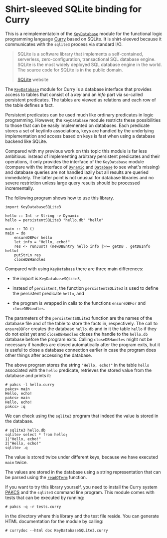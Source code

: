 Shirt-sleeved SQLite binding for Curry
======================================

This is a reimplementatoin of the [`KeyDatabase`] module for the
functional logic programming language [Curry] based on SQLite. It is
shirt-sleeved because it communicates with the `sqlite3` process via
standard I/O.

[Curry]: http://www.curry-language.org/
[`KeyDatabase`]: http://www.informatik.uni-kiel.de/~pakcs/lib/CDOC/KeyDatabase.html
[SQLite]: http://sqlite.org

> SQLite is a software library that implements a self-contained,
> serverless, zero-configuration, transactional SQL database
> engine. SQLite is the most widely deployed SQL database engine in the
> world. The source code for SQLite is in the public domain.
>
> [SQLite] website

The [`KeyDatabase`] module for Curry is a database interface that
provides access to tables that consist of a _key_ and an _info_ part
via so-called persistent predicates. The tables are viewed as
relations and each row of the table defines a fact.

Persistent predicates can be used much like ordinary predicates in
logic programming. However, the `KeyDatabase` module restricts these
possibilities to those that can be easily implemented on
databases. Each predicate stores a set of key/info associations, keys
are handled by the underlying implementation and access based on keys
is fast when using a database backend like SQLite.

Compared with my previous work on this topic this module is far less
ambitious: instead of implementing arbitrary persistent predicates and
their operations, it only provides the interface of the `KeyDatabase`
module (compare with the interface of [`Dynamic`] and [`Database`] to
see what's missing) and database queries are not handled lazily but
all results are queried immediately. The latter point is not unusual
for database libraries and no severe restriction unless large query
results should be processed incrementally.

[`Dynamic`]: http://www.informatik.uni-kiel.de/~pakcs/lib/CDOC/Dynamic.html
[`Database`]: http://www.informatik.uni-kiel.de/~pakcs/lib/CDOC/Database.html

The following program shows how to use this library.

    import KeyDatabaseSQLite3
    
    hello :: Int -> String -> Dynamic
    hello = persistentSQLite3 "hello.db" "hello"
    
    main :: IO ()
    main = do
        ensureDBFor hello
        let info = "Hello, echo!"
        res <- runJustT (newDBEntry hello info |>>= getDB . getDBInfo hello)
        putStrLn res
        closeDBHandles

Compared with using `KeyDatabase` there are three main differences:

  * the import is `KeyDatabaseSQLite3`,

  * instead of `persistent`, the function `persistentSQLite3` is used
    to define the persistent predicate `hello`, and

  * the program is wrapped in calls to the functions `ensureDBFor` and
    `closeDBHandles`.

The parameters of the `persistentSQLite3` function are the names of
the database file and of the table to store the facts in,
respectively. The call to `ensureDBFor` creates the database
`hello.db` and in it the table `hello` if they do not exist yet and
`closeDBHandles` closes the handle to the `hello.db` database before
the program exits. Calling `closeDBHandles` might not be necessary if
handles are closed automatically after the program exits, but it is
useful to close a database connection earlier in case the program does
other things after accessing the database.

The above program stores the string `"Hello, echo!"` in the table
`hello` associated with the `hello` predicate, retrieves the stored
value from the database and prints it:

    # pakcs -l hello.curry
    pakcs> main
    Hello, echo!
    pakcs> main
    Hello, echo!
    pakcs> :q

We can check using the `sqlite3` program that indeed the value is
stored in the database.

    # sqlite3 hello.db
    sqlite> select * from hello;
    1|"Hello, echo!"
    2|"Hello, echo!"
    sqlite> .q

The value is stored twice under different keys, because we have
executed `main` twice.

The values are stored in the database using a string representation
that can be parsed using the [`readQTerm`] function.

[`readQTerm`]: http://www.informatik.uni-kiel.de/~pakcs/lib/CDOC/ReadShowTerm.html#readQTerm

If you want to try this library yourself, you need to install the
Curry system [PAKCS] and the `sqlite3` command line program. This
module comes with tests that can be executed by running:

    # pakcs -q -r tests.curry

in the directory where this library and the test file reside. You can
generate HTML documentation for the module by calling:

    # currydoc --html doc KeyDatabaseSQLite3.curry

[PAKCS]: http://www.informatik.uni-kiel.de/~pakcs/download/
